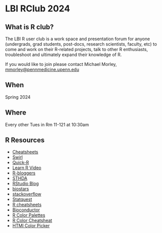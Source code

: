 # LBI RClub 2024
## What is R club?

The LBI R user club is a work space and presentation forum for anyone (undergrads, grad students, post-docs, research scientists, faculty, etc) to come and work on their R-related projects, talk to other R enthusiasts, troubleshoot and ultimately expand their knowledge of R. 

If you would like to join please contact Michael Morley, mmorley@pennmedicine.upenn.edu


## When 

Spring 2024

## Where

Every other Tues in Rm 11-121 at 10:30am


## R Resources

+ [Cheatsheets](https://posit.co/resources/cheatsheets/)
+ [Swirl](https://swirlstats.com/)
+ [Quick-R](https://www.statmethods.net/)
+ [Learn R Video](https://youtu.be/_V8eKsto3Ug)
+ [R-bloggers](https://www.r-bloggers.com/)
+ [STHDA](http://www.sthda.com/english/)
+ [RStudio Blog](https://blog.rstudio.com/)
+ [biostars](https://www.biostars.org/)
+ [stackoverflow](https://stackoverflow.com/)
+ [Statquest](https://statquest.org/)
+ [R cheatsheets](https://rstudio.com/resources/cheatsheets/)
+ [Bioconductor](https://www.bioconductor.org/)
+ [R Color Palettes](https://www.datanovia.com/en/blog/top-r-color-palettes-to-know-for-great-data-visualization/)
+ [R Color Cheatsheat](https://www.nceas.ucsb.edu/sites/default/files/2020-04/colorPaletteCheatsheet.pdf)
+ [HTMl Color Picker](https://htmlcolorcodes.com/color-picker/)
